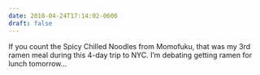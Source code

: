 ```yaml
---
date: 2018-04-24T17:14:02-0600
draft: false
---
```




If you count the Spicy Chilled Noodles from Momofuku, that was my 3rd ramen meal during this 4-day trip to NYC. I’m debating getting ramen for lunch tomorrow…



